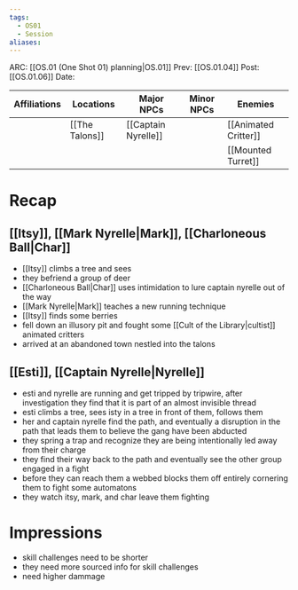 ```yaml
---
tags:
  - OS01
  - Session
aliases:
---
```

ARC: [[OS.01 (One Shot 01) planning|OS.01]]
Prev: [[OS.01.04]]
Post: [[OS.01.06]]
Date:

| Affiliations | Locations      | Major NPCs          | Minor NPCs | Enemies              |
| ------------ | -------------- | ------------------- | ---------- | -------------------- |
|              | [[The Talons]] | [[Captain Nyrelle]] |            | [[Animated Critter]] |
|              |                |                     |            | [[Mounted Turret]]   |

   # Recap
   ## [[Itsy]], [[Mark Nyrelle|Mark]], [[Charloneous Ball|Char]]
   - [[Itsy]] climbs a tree and sees 
   - they befriend a group of deer 
   - [[Charloneous Ball|Char]] uses intimidation to lure captain nyrelle out of the way
   - [[Mark Nyrelle|Mark]] teaches a new running technique 
   - [[Itsy]] finds some berries 
   - fell down an illusory pit and fought some [[Cult of the Library|cultist]] animated critters 
   - arrived at an abandoned town nestled into the talons 
  ## [[Esti]], [[Captain Nyrelle|Nyrelle]]
   - esti and nyrelle are running and get tripped by tripwire, after investigation they find that it is part of an almost invisible thread
   - esti climbs a tree, sees isty in a tree in front of them, follows them
   - her and captain nyrelle find the path, and eventually  a disruption in the path that leads them to believe the gang have been abducted
   - they spring a trap and recognize they are being intentionally led away from their charge 
   - they find their way back to the path and eventually see the other group engaged in a fight
   - before they can reach them a webbed blocks them off entirely cornering them to fight some automatons
   - they watch itsy, mark, and char leave them fighting 

   # Impressions
   - skill challenges need to be shorter
   - they need more sourced info for skill challenges
   - need higher dammage 


